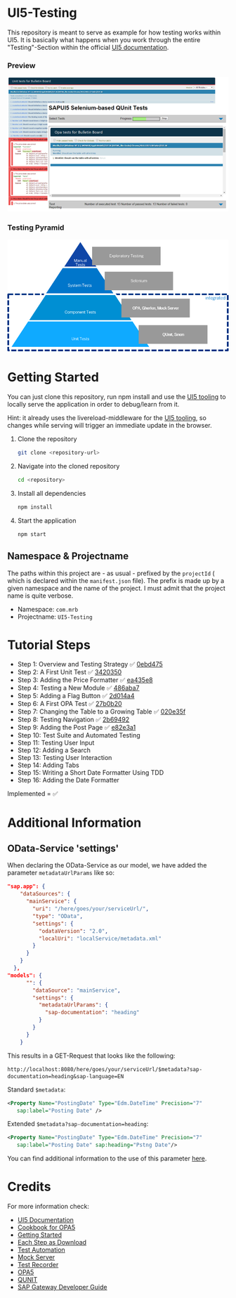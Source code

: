 # UI5-Testing

This repository is meant to serve as example for how testing works within UI5. It is basically what happens when you work through the entire "Testing"-Section within the official [UI5 documentation](https://sapui5.hana.ondemand.com/#/topic/291c9121e6044ab381e0b51716f97f52).

### Preview

![](readme_src/Preview.png)

### Testing Pyramid

![](readme_src/TestingPyramid.png)

# Getting Started
You can just clone this repository, run npm install and use the [UI5 tooling](https://github.com/SAP/ui5-tooling) to locally serve the application in order to debug/learn from it.

Hint: it already uses the livereload-middleware for the [UI5 tooling](https://github.com/SAP/ui5-tooling), so changes while serving will trigger an immediate update in the browser.

1. Clone the repository
    ```sh
    git clone <repository-url>
    ```
1. Navigate into the cloned repository 
    ```sh
    cd <repository>
    ```
1. Install all dependencies
    ```sh
    npm install
    ```
1. Start the application
    ```sh
    npm start
    ```
## Namespace & Projectname

The paths within this project are - as usual - prefixed by the `projectId` ( which is declared within the `manifest.json` file). The prefix is made up by a given namespace and the name of the project. I must admit that the project name is quite verbose.

* Namespace: `com.mrb`
* Projectname: `UI5-Testing`

# Tutorial Steps

* Step 1: Overview and Testing Strategy :white_check_mark: [0ebd475](https://github.com/SAPMarco/UI5-testing/commit/0ebd475e74be1b46fe3678decf5b20a614f0e715)
* Step 2: A First Unit Test :white_check_mark: [3420350](https://github.com/SAPMarco/UI5-testing/commit/3420350bada98c18491a718d893798b5ada12c66)
* Step 3: Adding the Price Formatter :white_check_mark: [ea435e8](https://github.com/SAPMarco/UI5-testing/commit/ea435e844cc0d7cd35007dc356c53485289ac91b)
* Step 4: Testing a New Module :white_check_mark: [486aba7](https://github.com/SAPMarco/UI5-testing/commit/486aba724b37bc0b66a80d15f69d5b1688c17cb1)
* Step 5: Adding a Flag Button :white_check_mark: [2d014a4](https://github.com/SAPMarco/UI5-testing/commit/2d014a4e352f17e91256aca905ac44937505223b)
* Step 6: A First OPA Test :white_check_mark: [27b0b20](https://github.com/SAPMarco/UI5-testing/commit/27b0b20e14b5a0c79afd777e1cc85d4348d28eb4)
* Step 7: Changing the Table to a Growing Table :white_check_mark: [020e35f](https://github.com/SAPMarco/UI5-testing/commit/020e35f4160a78f2cf3a9059a834cca0852956d0)
* Step 8: Testing Navigation :white_check_mark: [2b69492](https://github.com/SAPMarco/UI5-testing/commit/2b69492eeac6c395e595069efe658dd7f79f030a)
* Step 9: Adding the Post Page :white_check_mark: [e82e3a1](https://github.com/SAPMarco/UI5-testing/commit/e82e3a15933dfbee447ee042cef9ad33b650a39b)
* Step 10: Test Suite and Automated Testing
* Step 11: Testing User Input
* Step 12: Adding a Search
* Step 13: Testing User Interaction
* Step 14: Adding Tabs
* Step 15: Writing a Short Date Formatter Using TDD
* Step 16: Adding the Date Formatter

Implemented = :white_check_mark:

# Additional Information

## OData-Service 'settings'

When declaring the OData-Service as our model, we have added the parameter `metadataUrlParams` like so:

```json
"sap.app": {
    "dataSources": {
      "mainService": {
        "uri": "/here/goes/your/serviceUrl/",
        "type": "OData",
        "settings": {
          "odataVersion": "2.0",
          "localUri": "localService/metadata.xml"
        }
      }
    }
  },
"models": {
      "": {
        "dataSource": "mainService",
        "settings": {
          "metadataUrlParams": {
            "sap-documentation": "heading"
          }
        }
      }
    }
``` 

This results in a GET-Request that looks like the following:

```
http://localhost:8080/here/goes/your/serviceUrl/$metadata?sap-documentation=heading&sap-language=EN 
```

Standard `$metadata`:
```xml
<Property Name="PostingDate" Type="Edm.DateTime" Precision="7" 
   sap:label="Posting Date" /> 
``` 

Extended `$metadata?sap-documentation=heading`:
```xml
<Property Name="PostingDate" Type="Edm.DateTime" Precision="7" 
   sap:label="Posting Date" sap:heading="Pstng Date"/> 
``` 

You can find additional information to the use of this parameter [here](https://help.sap.com/doc/saphelp_gateway20sp12/2.0/en-US/30/6e8c537c8fcc26e10000000a4450e5/frameset.htm).

# Credits

For more information check:

* [UI5 Documentation](https://sapui5.hana.ondemand.com/#/topic/291c9121e6044ab381e0b51716f97f52)
* [Cookbook for OPA5](https://sapui5.hana.ondemand.com/#/topic/ce4b180d97064ad088a901b53ed48b21.html)
* [Getting Started](https://sapui5.hana.ondemand.com/#/topic/8b49fc198bf04b2d9800fc37fecbb218.html)
* [Each Step as Download](https://sapui5.hana.ondemand.com/#/entity/sap.m.tutorial.testing)
* [Test Automation](https://sapui5.hana.ondemand.com/#/topic/ae448243822448d8ba04b4784f4b09a0.html#loioae448243822448d8ba04b4784f4b09a0)
* [Mock Server](https://sapui5.hana.ondemand.com/#/topic/69d3cbd4150c4ffb884e788f7f60fd93)
* [Test Recorder](https://sapui5.hana.ondemand.com/#/topic/2535ef9272064cb6bd6b44e5402d531d)
* [OPA5](https://sapui5.hana.ondemand.com/#/topic/2696ab50faad458f9b4027ec2f9b884d)
* [QUNIT](https://sapui5.hana.ondemand.com/#/topic/09d145cd86ee4f8e9d08715f1b364c51)
* [SAP Gateway Developer Guide](https://help.sap.com/doc/saphelp_gateway20sp12/2.0/en-US/30/6e8c537c8fcc26e10000000a4450e5/frameset.htm)